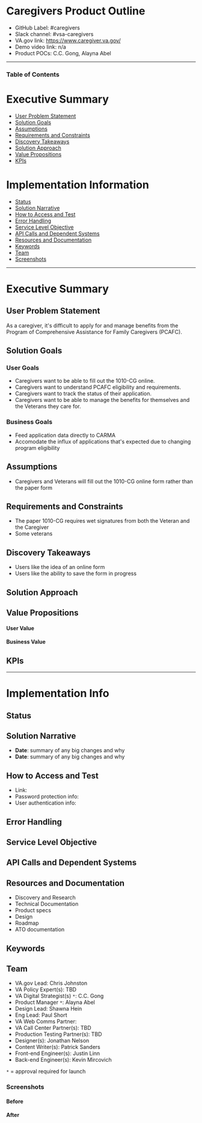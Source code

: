 # Caregivers Product Outline
- GitHub Label: #caregivers
- Slack channel: #vsa-caregivers
- VA.gov link: https://www.caregiver.va.gov/
- Demo video link: n/a
- Product POCs: C.C. Gong, Alayna Abel

---

### Table of Contents

# Executive Summary 
- [User Problem Statement](#user-problem-statement)
- [Solution Goals](#solution-goals)
- [Assumptions](#assumptions)
- [Requirements and Constraints](#requirements-and-constraints)
- [Discovery Takeaways](#discovery-takeaways)
- [Solution Approach](#solution-approach)
- [Value Propositions](#value-propositions)
- [KPIs](#kpis)

# Implementation Information
- [Status](#status)
- [Solution Narrative](#solution-narrative)
- [How to Access and Test](#how-to-access-and-test)
- [Error Handling](#error-handling)
- [Service Level Objective](#service-level-objective)
- [API Calls and Dependent Systems](#api-calls-and-dependent-systems)
- [Resources and Documentation](#resources-and-documentation)
- [Keywords](#Keywords)
- [Team](#team)
- [Screenshots](#screenshots)

---

# Executive Summary

## User Problem Statement

As a caregiver, it's difficult to apply for and manage benefits from the Program of Comprehensive Assistance for Family Caregivers (PCAFC).

## Solution Goals

### User Goals
- Caregivers want to be able to fill out the 1010-CG online.
- Caregivers want to understand PCAFC eligibility and requirements.
- Caregivers want to track the status of their application.
- Caregivers want to be able to manage the benefits for themselves and the Veterans they care for. 

### Business Goals
- Feed application data directly to CARMA
- Accomodate the influx of applications that's expected due to changing program eligibility

## Assumptions
- Caregivers and Veterans will fill out the 1010-CG online form rather than the paper form


## Requirements and Constraints
- The paper 1010-CG requires wet signatures from both the Veteran and the Caregiver
- Some veterans 

## Discovery Takeaways
- Users like the idea of an online form
- Users like the ability to save the form in progress

## Solution Approach

## Value Propositions

#### User Value

#### Business Value

## KPIs

---

# Implementation Info

## Status

## Solution Narrative
- **Date**: summary of any big changes and why
- **Date**: summary of any big changes and why

## How to Access and Test
- Link:
- Password protection info:
- User authentication info:

## Error Handling

## Service Level Objective

## API Calls and Dependent Systems

## Resources and Documentation

- Discovery and Research
- Technical Documentation
- Product specs
- Design
- Roadmap
- ATO documentation

## Keywords


## Team

- VA.gov Lead: Chris Johnston 
- VA Policy Expert(s): TBD
- VA Digital Strategist(s) `*`: C.C. Gong
- Product Manager `*`: Alayna Abel
- Design Lead: Shawna Hein
- Eng Lead: Paul Short
- VA Web Comms Partner: 
- VA Call Center Partner(s): TBD
- Production Testing Partner(s): TBD
- Designer(s): Jonathan Nelson
- Content Writer(s): Patrick Sanders
- Front-end Engineer(s): Justin Linn
- Back-end Engineer(s): Kevin Mircovich

`*` = approval required for launch

### Screenshots
#### Before
#### After
